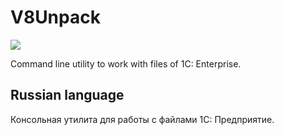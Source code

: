 # V8Unpack

[![](https://img.shields.io/crates/v/v8unpack.svg)](https://crates.io/crates/v8unpack)

Command line utility to work with files of 1C: Enterprise.

## Russian language

Консольная утилита для работы с файлами 1С: Предприятие.

